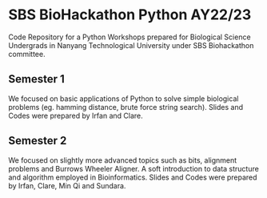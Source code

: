 # SBS BioHackathon Python AY22/23

Code Repository for a Python Workshops prepared for Biological Science Undergrads in Nanyang Technological University under SBS Biohackathon committee. 

Semester 1
----------
We focused on basic applications of Python to solve simple biological problems (eg. hamming distance, brute force string search). Slides and Codes were prepared by Irfan and Clare. 

Semester 2
----------
We focused on slightly more advanced topics such as bits, alignment problems and Burrows Wheeler Aligner. A soft introduction to data structure and algorithm employed in Bioinformatics. Slides and Codes were prepared by Irfan, Clare, Min Qi and Sundara. 